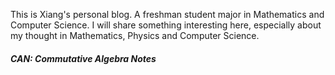 This is Xiang's personal blog. 
A freshman student major in Mathematics and Computer Science. 
I will share something interesting here, especially about my thought in Mathematics, Physics and Computer Science.

##### CAN: Commutative Algebra Notes
